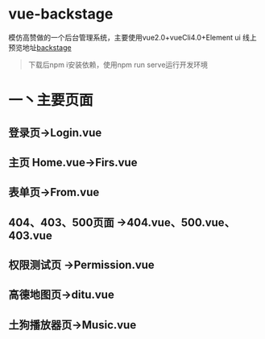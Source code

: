 # vue-backstage
模仿高赞做的一个后台管理系统，主要使用vue2.0+vueCli4.0+Element ui
线上预览地址[backstage](http://119.91.27.40)
> 下载后npm i安装依赖，使用npm run serve运行开发环境 
# 一丶主要页面
## 登录页->Login.vue
## 主页 Home.vue->Firs.vue
## 表单页->From.vue
## 404、403、500页面  ->404.vue、500.vue、403.vue
## 权限测试页 ->Permission.vue
## 高德地图页->ditu.vue
## 土狗播放器页->Music.vue
